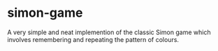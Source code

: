 # simon-game
A very simple and neat implemention of the classic Simon game which involves remembering and repeating the pattern of colours.

